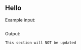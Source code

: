 <a name="hello"></a>
## Hello

Example input:

```yaml
```

Output:
<!-- Skip update output -->

```
This section will NOT be updated
```

<!-- Skip playground link -->
